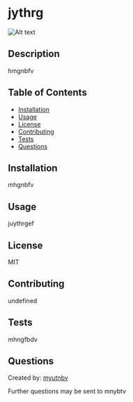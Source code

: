 
    
# jythrg  

![Alt text](https://img.shields.io/badge/license-MIT-blue.svg "a title")

## Description

hmgnbfv

## Table of Contents

- [Installation](#installation)
- [Usage](#usage)
- [License](#license)
- [Contributing](#contributing)
- [Tests](#tests)
- [Questions](#questions)


## Installation

mhgnbfv

## Usage

juythrgef

## License

MIT

## Contributing

undefined

## Tests
mhngfbdv

## Questions

Created by: [myutnbv](github.com/myutnbv)

Further questions may be sent to mnybtv
